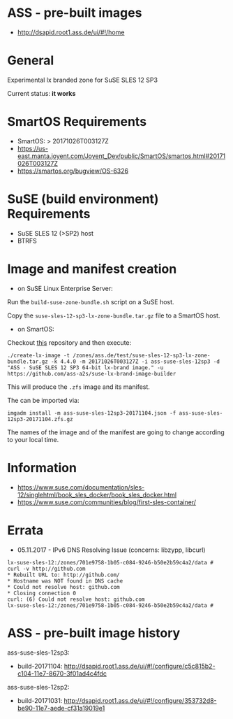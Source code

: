 
ASS - pre-built images
======================

* http://dsapid.root1.ass.de/ui/#!/home

General
=======

Experimental lx branded zone for SuSE SLES 12 SP3

Current status: **it works**

# SmartOS Requirements

* SmartOS: > 20171026T003127Z
* https://us-east.manta.joyent.com/Joyent_Dev/public/SmartOS/smartos.html#20171026T003127Z
* https://smartos.org/bugview/OS-6326

# SuSE (build environment) Requirements

* SuSE SLES 12 (>SP2) host
* BTRFS

# Image and manifest creation

* on SuSE Linux Enterprise Server:

Run the `build-suse-zone-bundle.sh` script on a SuSE host.

Copy the `suse-sles-12-sp3-lx-zone-bundle.tar.gz` file to a SmartOS host.

* on SmartOS:

Checkout [this](https://github.com/ass-a2s/debian-lx-brand-image-builder) repository
and then execute:

```
./create-lx-image -t /zones/ass.de/test/suse-sles-12-sp3-lx-zone-bundle.tar.gz -k 4.4.0 -m 20171026T003127Z -i ass-suse-sles-12sp3 -d "ASS - SuSE SLES 12 SP3 64-bit lx-brand image." -u https://github.com/ass-a2s/suse-lx-brand-image-builder
```

This will produce the `.zfs` image and its manifest.

The can be imported via:

```
imgadm install -m ass-suse-sles-12sp3-20171104.json -f ass-suse-sles-12sp3-20171104.zfs.gz
```

The names of the image and of the manifest are going to change according to your local time.

# Information

* https://www.suse.com/documentation/sles-12/singlehtml/book_sles_docker/book_sles_docker.html
* https://www.suse.com/communities/blog/first-sles-container/

Errata
======

* 05.11.2017 - IPv6 DNS Resolving Issue (concerns: libzypp, libcurl)

```
lx-suse-sles-12:/zones/701e9758-1b05-c084-9246-b50e2b59c4a2/data # curl -v http://github.com
* Rebuilt URL to: http://github.com/
* Hostname was NOT found in DNS cache
* Could not resolve host: github.com
* Closing connection 0
curl: (6) Could not resolve host: github.com
lx-suse-sles-12:/zones/701e9758-1b05-c084-9246-b50e2b59c4a2/data #
```

ASS - pre-built image history
=============================

ass-suse-sles-12sp3:

* build-20171104: http://dsapid.root1.ass.de/ui/#!/configure/c5c815b2-c104-11e7-8670-3f01ad4c4fdc

ass-suse-sles-12sp2:

* build-20171031: http://dsapid.root1.ass.de/ui/#!/configure/353732d8-be90-11e7-aede-cf31a19019e1

